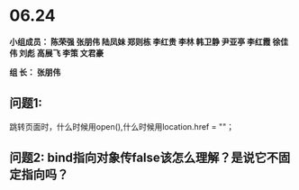 # **06.24**

**小组成员： 陈荣强 张朋伟 陆凤妹  郑则栋 李红贵 李林 韩卫静 尹亚亭 李红霞  徐佳伟  刘彪  高展飞 李策  文君豪**

**组       长： 张朋伟**

## 问题1:

跳转页面时，什么时候用open(),什么时候用location.href = ""；


## 问题2:  bind指向对象传false该怎么理解？是说它不固定指向吗？


